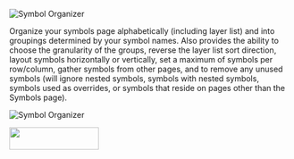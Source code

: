 ![Symbol Organizer](https://raw.githubusercontent.com/sonburn/symbol-organizer/master/logo.png)

Organize your symbols page alphabetically (including layer list) and into groupings determined by your symbol names. Also provides the ability to choose the granularity of the groups, reverse the layer list sort direction, layout symbols horizontally or vertically, set a maximum of symbols per row/column, gather symbols from other pages, and to remove any unused symbols (will ignore nested symbols, symbols with nested symbols, symbols used as overrides, or symbols that reside on pages other than the Symbols page).

![Symbol Organizer](https://raw.githubusercontent.com/sonburn/symbol-organizer/master/Screenshots/Symbol%20Organizer.png)

<a href="http://bit.ly/SketchRunnerWebsite"><img height="40" width="160" src="http://sketchrunner.com/img/badge_blue.png"></a>
